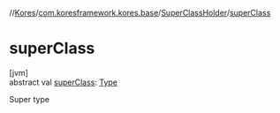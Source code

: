 //[Kores](../../../index.md)/[com.koresframework.kores.base](../index.md)/[SuperClassHolder](index.md)/[superClass](super-class.md)

# superClass

[jvm]\
abstract val [superClass](super-class.md): [Type](https://docs.oracle.com/javase/8/docs/api/java/lang/reflect/Type.html)

Super type
